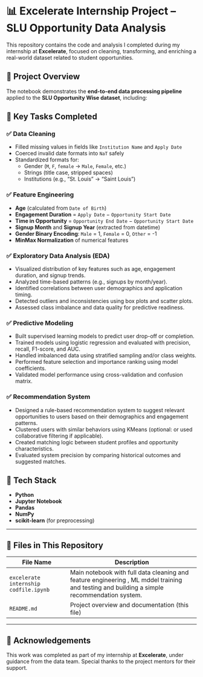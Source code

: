 # 📊 Excelerate Internship Project – SLU Opportunity Data Analysis

This repository contains the code and analysis I completed during my internship at **Excelerate**, focused on cleaning, transforming, and enriching a real-world dataset related to student opportunities.

## 📁 Project Overview

The notebook demonstrates the **end-to-end data processing pipeline** applied to the **SLU Opportunity Wise dataset**, including:

## 🚀 Key Tasks Completed

### ✅ Data Cleaning
- Filled missing values in fields like `Institution Name` and `Apply Date`
- Coerced invalid date formats into `NaT` safely
- Standardized formats for:
  - Gender (`M`, `F`, `female` → `Male`, `Female`, etc.)
  - Strings (title case, stripped spaces)
  - Institutions (e.g., “St. Louis” → “Saint Louis”)

### ✅ Feature Engineering
- **Age** (calculated from `Date of Birth`)
- **Engagement Duration** = `Apply Date` − `Opportunity Start Date`
- **Time in Opportunity** = `Opportunity End Date` − `Opportunity Start Date`
- **Signup Month** and **Signup Year** (extracted from datetime)
- **Gender Binary Encoding**: `Male` = 1, `Female` = 0, `Other` = -1
- **MinMax Normalization** of numerical features

### ✅ Exploratory Data Analysis (EDA)
- Visualized distribution of key features such as age, engagement duration, and signup trends.
- Analyzed time-based patterns (e.g., signups by month/year).
- Identified correlations between user demographics and application timing.
- Detected outliers and inconsistencies using box plots and scatter plots.
- Assessed class imbalance and data quality for predictive readiness.
  
### ✅ Predictive Modeling

- Built supervised learning models to predict user drop-off or completion.
- Trained models using logistic regression and evaluated with precision, recall, F1-score, and AUC.
- Handled imbalanced data using stratified sampling and/or class weights.
- Performed feature selection and importance ranking using model coefficients.
- Validated model performance using cross-validation and confusion matrix.

### ✅ Recommendation System 

- Designed a rule-based recommendation system to suggest relevant opportunities to users based on their demographics and engagement patterns.
- Clustered users with similar behaviors using KMeans (optional: or used collaborative filtering if applicable).
- Created matching logic between student profiles and opportunity characteristics.
- Evaluated system precision by comparing historical outcomes and suggested matches.


## 🧰 Tech Stack

- **Python**
- **Jupyter Notebook**
- **Pandas**
- **NumPy**
- **scikit-learn** (for preprocessing)

---

## 📂 Files in This Repository

| File Name                             | Description                                      |
|--------------------------------------|--------------------------------------------------|
| `excelerate internship codfile.ipynb` | Main notebook with full data cleaning and feature engineering , ML mddel training and testing and building a simple recommendation system. |
| `README.md`                          | Project overview and documentation (this file)   |

---



## 🙌 Acknowledgements

This work was completed as part of my internship at **Excelerate**, under guidance from the data team. Special thanks to the project mentors for their support.



